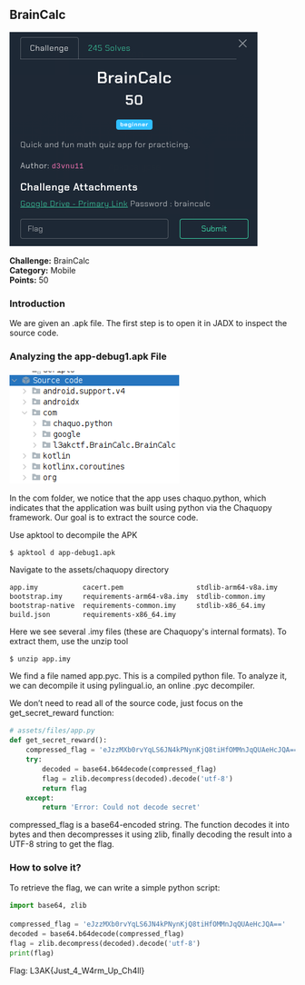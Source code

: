 ## BrainCalc

![](assets/img/banner.png)

**Challenge:** BrainCalc<br/>
**Category:** Mobile<br/>
**Points:** 50<br/>

### Introduction

We are given an .apk file. The first step is to open it in JADX to inspect the source code.

### Analyzing the app-debug1.apk File 

![](assets/img/source-code.png)

In the com folder, we notice that the app uses chaquo.python, which indicates that the application was built using python via the Chaquopy framework. Our goal is to extract the source code.

Use apktool to decompile the APK

```
$ apktool d app-debug1.apk
```

Navigate to the assets/chaquopy directory

```
app.imy           cacert.pem                  stdlib-arm64-v8a.imy
bootstrap.imy     requirements-arm64-v8a.imy  stdlib-common.imy
bootstrap-native  requirements-common.imy     stdlib-x86_64.imy
build.json        requirements-x86_64.imy
```

Here we see several .imy files (these are Chaquopy's internal formats). To extract them, use the unzip tool

```
$ unzip app.imy
```

We find a file named app.pyc. This is a compiled python file. To analyze it, we can decompile it using pylingual.io, an online .pyc decompiler.

We don’t need to read all of the source code, just focus on the get_secret_reward function:

```py
# assets/files/app.py
def get_secret_reward():
    compressed_flag = 'eJzzMXb0rvYqLS6JN4kPNynKjQ8tiHfOMMnJqQUAeHcJQA=='
    try:
        decoded = base64.b64decode(compressed_flag)
        flag = zlib.decompress(decoded).decode('utf-8')
        return flag
    except:
        return 'Error: Could not decode secret'
```

compressed_flag is a base64-encoded string. The function decodes it into bytes and then decompresses it using zlib, finally decoding the result into a UTF-8 string to get the flag.

### How to solve it?

To retrieve the flag, we can write a simple python script:

```py
import base64, zlib

compressed_flag = 'eJzzMXb0rvYqLS6JN4kPNynKjQ8tiHfOMMnJqQUAeHcJQA=='
decoded = base64.b64decode(compressed_flag)
flag = zlib.decompress(decoded).decode('utf-8')
print(flag)
```

Flag: L3AK{Just_4_W4rm_Up_Ch4ll}
